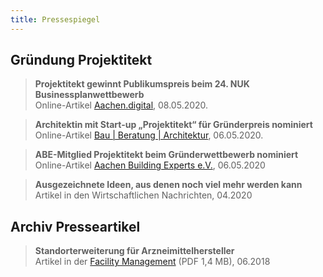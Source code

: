 ```yaml
---
title: Pressespiegel
---
```


## Gründung Projektitekt

> **Projektitekt gewinnt Publikumspreis beim 24. NUK Businessplanwettbewerb**<br>
  Online-Artikel [Aachen.digital](https://aachen.digital/news/publikumspreis-projektitekt/), 08.05.2020.

> **Architektin mit Start-up „Projektitekt“ für Gründerpreis nominiert**<br>
  Online-Artikel [Bau | Beratung | Architektur](https://www.bba-online.de/aktuell/meldungen/architektin-start-up-gruenderpreis-nominiert/), 06.05.2020.
  
> **ABE-Mitglied Projektitekt beim Gründerwettbewerb nominiert**<br>
Online-Artikel [Aachen Building Experts e.V.](https://aachenbuildingexperts.de/blog/2020/05/06/abe-mitglied-projektitekt-beim-gruenderwettbewerb-nuk-nominiert/?kat2&target=news_item4653), 06.05.2020

> **Ausgezeichnete Ideen, aus denen noch viel mehr werden kann**<br>
  Artikel in den Wirtschaftlichen Nachrichten, 04.2020


## Archiv Presseartikel

> **Standorterweiterung für Arzneimittelhersteller**<br>
  Artikel in der [Facility Management](/contents/2018_Artikel_Facility_Management.pdf) (PDF 1,4 MB), 06.2018
  
  
